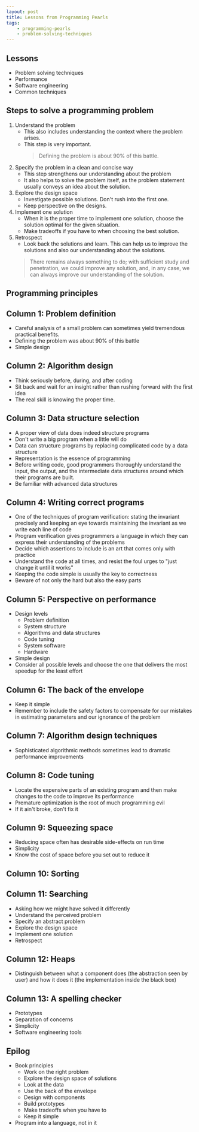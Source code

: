 ```yaml
---
layout: post
title: Lessons from Programming Pearls
tags:
    - programming-pearls
    - problem-solving-techniques
---
```


## Lessons
- Problem solving techniques
- Performance
- Software engineering
- Common techniques

## Steps to solve a programming problem
1. Understand the problem
    - This also includes understanding the context where the problem arises.
    - This step is very important.
      > Defining the problem is about 90% of this battle.
2. Specify the problem in a clean and concise way
    - This step strengthens our understanding about the problem
    - It also helps to solve the problem itself, as the problem statement usually conveys an idea about the solution.
3. Explore the design space
    - Investigate possible solutions. Don't rush into the first one.
    - Keep perspective on the designs. 
4. Implement one solution
    - When it is the proper time to implement one solution, choose the solution optimal for the given situation.
    - Make tradeoffs if you have to when choosing the best solution.
5. Retrospect
    - Look back the solutions and learn. This can help us to improve the solutions and also our understanding about the solutions.
    > There remains always something to do; with sufficient study and penetration, we could improve any solution, and, in any case, we can always improve our understanding of the solution.

## Programming principles


## Column 1: Problem definition
- Careful analysis of a small problem can sometimes yield tremendous practical benefits.
- Defining the problem was about 90% of this battle
- Simple design

## Column 2: Algorithm design
- Think seriously before, during, and after coding
- Sit back and wait for an insight rather than rushing forward with the first idea
- The real skill is knowing the proper time.

## Column 3: Data structure selection
- A proper view of data does indeed structure programs
- Don't write a big program when a little will do
- Data can structure programs by replacing complicated code by a data structure
- Representation is the essence of programming
- Before writing code, good programmers thoroughly understand the input, the output, and the intermediate data structures around which their programs are built.
- Be familiar with advanced data structures

## Column 4: Writing correct programs
- One of the techniques of program verification: stating the invariant precisely and keeping an eye towards maintaining the invariant as we write each line of code
- Program verification gives programmers a language in which they can express their understanding of the problems
- Decide which assertions to include is an art that comes only with practice
- Understand the code at all times, and resist the foul urges to "just change it until it works"
- Keeping the code simple is usually the key to correctness
- Beware of not only the hard but also the easy parts

## Column 5: Perspective on performance
- Design levels
    + Problem definition
    + System structure
    + Algorithms and data structures
    + Code tuning
    + System software
    + Hardware
- Simple design
- Consider all possible levels and choose the one that delivers the most speedup for the least effort

## Column 6: The back of the envelope
- Keep it simple
- Remember to include the safety factors to compensate for our mistakes in estimating parameters and our ignorance of the problem

## Column 7: Algorithm design techniques
- Sophisticated algorithmic methods sometimes lead to dramatic performance improvements

## Column 8: Code tuning
- Locate the expensive parts of an existing program and then make changes to the code to improve its performance
- Premature optimization is the root of much programming evil
- If it ain't broke, don't fix it

## Column 9: Squeezing space
- Reducing space often has desirable side-effects on run time
- Simplicity
- Know the cost of space before you set out to reduce it

## Column 10: Sorting

## Column 11: Searching
- Asking how we might have solved it differently
- Understand the perceived problem
- Specify an abstract problem
- Explore the design space
- Implement one solution
- Retrospect

## Column 12: Heaps
- Distinguish between what a component does (the abstraction seen by user) and how it does it (the implementation inside the black box)

## Column 13: A spelling checker
- Prototypes
- Separation of concerns
- Simplicity
- Software engineering tools

## Epilog
- Book principles
    + Work on the right problem
    + Explore the design space of solutions
    + Look at the data
    + Use the back of the envelope
    + Design with components
    + Build prototypes
    + Make tradeoffs when you have to
    + Keep it simple
- Program into a language, not in it 